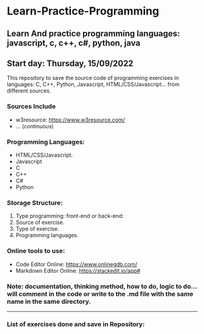 # Learn-Practice-Programming
## Learn And practice programming languages: javascript, c, c++, c#, python, java
## Start day: Thursday, 15/09/2022

This repository to save the source code of programming exercises in languages: C, C++, Python, Javascript, HTML/CSS/Javascript... from different sources.
### Sources Include
- w3resource: https://www.w3resource.com/
- ... (continuous)
### Programming Languages:
- HTML/CSS/Javascript.
- Javascript
- C
- C++
- C#
- Python
### Storage Structure:
1. Type programming: front-end or back-end:
2. Source of exercise.
3. Type of exercise.
4. Programming languages.
### Online tools to use:
- Code Editor Online: https://www.onlinegdb.com/
- Markdown Editor Online: https://stackedit.io/app#
### Note: documentation, thinking method, how to do, logic to do... will comment in the code or write to the .md file with the same name in the same directory.
---
### List of exercises done and save in Repository:
